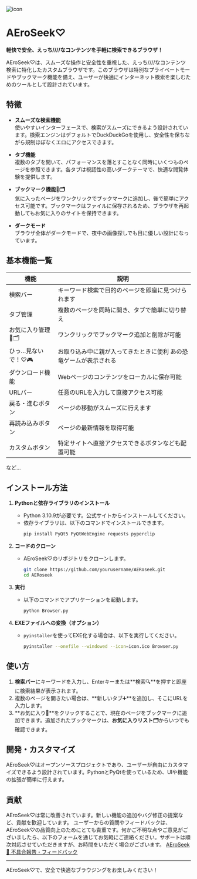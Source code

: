  ![icon](https://github.com/user-attachments/assets/572c950b-886f-49c5-bf96-6d217bc28f46)
# AEroSeek♡

**軽快で安全、えっち////なコンテンツを手軽に検索できるブラウザ！**

AEroSeek♡は、スムーズな操作と安全性を重視した、えっち////なコンテンツ検索に特化したカスタムブラウザです。このブラウザは特別なプライベートモードやブックマーク機能を備え、ユーザーが快適にインターネット検索を楽しむためのツールとして設計されています。

## 特徴

- **スムーズな検索機能**  
  使いやすいインターフェースで、検索がスムーズにできるよう設計されています。検索エンジンはデフォルトでDuckDuckGoを使用し、安全性を保ちながら規制ほぼなくエロにアクセスできます。

- **タブ機能**  
  複数のタブを開いて、パフォーマンスを落とすことなく同時にいくつものページを参照できます。各タブは視認性の高いダークテーマで、快適な閲覧体験を提供します。

- **ブックマーク機能📍🗂️**  
  気に入ったページをワンクリックでブックマークに追加し、後で簡単にアクセス可能です。ブックマークはファイルに保存されるため、ブラウザを再起動してもお気に入りのサイトを保持できます。

- **ダークモード**  
  ブラウザ全体がダークモードで、夜中の画像探しでも目に優しい設計になっています。

## 基本機能一覧

| 機能 | 説明 |
|------|------|
| 検索バー | キーワード検索で目的のページを即座に見つけられます |
| タブ管理 | 複数のページを同時に開き、タブで簡単に切り替え |
| お気に入り管理📍🗂️ | ワンクリックでブックマーク追加と削除が可能 |
| ひっ…見ないで！♡🎮 | お取り込み中に親が入ってきたときに便利 あの恐竜ゲームが表示される |
| ダウンロード機能 | Webページのコンテンツをローカルに保存可能 |
| URLバー | 任意のURLを入力して直接アクセス可能 |
| 戻る・進むボタン | ページの移動がスムーズに行えます |
| 再読み込みボタン | ページの最新情報を取得可能 |
| カスタムボタン | 特定サイトへ直接アクセスできるボタンなども配置可能 |
など...

## インストール方法

1. **Pythonと依存ライブラリのインストール**
   - Python 3.10.9が必要です。公式サイトからインストールしてください。
   - 依存ライブラリは、以下のコマンドでインストールできます。
     ```bash
     pip install PyQt5 PyQtWebEngine requests pyperclip
     ```

2. **コードのクローン**
   - AEroSeek♡のリポジトリをクローンします。
     ```bash
     git clone https://github.com/yourusername/AERoseek.git
     cd AERoseek
     ```

3. **実行**
   - 以下のコマンドでアプリケーションを起動します。
     ```bash
     python Browser.py
     ```

4. **EXEファイルへの変換（オプション）**
   - `pyinstaller`を使ってEXE化する場合は、以下を実行してください。
     ```bash
     pyinstaller --onefile --windowed --icon=icon.ico Browser.py
     ```

## 使い方

1. **検索バー**にキーワードを入力し、Enterキーまたは**検索🔍**を押すと即座に検索結果が表示されます。
2. 複数のページを開きたい場合は、**新しいタブ➕**を追加し、そこにURLを入力します。
3. **お気に入り📍**をクリックすることで、現在のページをブックマークに追加できます。追加されたブックマークは、**お気に入りリスト🗂️**からいつでも確認できます。

## 開発・カスタマイズ

AEroSeek♡はオープンソースプロジェクトであり、ユーザーが自由にカスタマイズできるよう設計されています。PythonとPyQtを使っているため、UIや機能の拡張が簡単に行えます。

## 貢献

AEroSeek♡は常に改善されています。新しい機能の追加やバグ修正の提案など、貢献を歓迎しています。
ユーザーからの質問やフィードバックは、AEroSeek♡の品質向上のためにとても貴重です。何かご不明な点やご意見がございましたら、以下のフォームを通じてお気軽にご連絡ください。サポートは順次対応させていただきますが、お時間をいただく場合がございます。
[AEroSeek💖 不具合報告・フィードバック](https://forms.gle/8QahjHPDc6rUvCt47)

---

AEroSeek♡で、安全で快適なブラウジングをお楽しみください！
